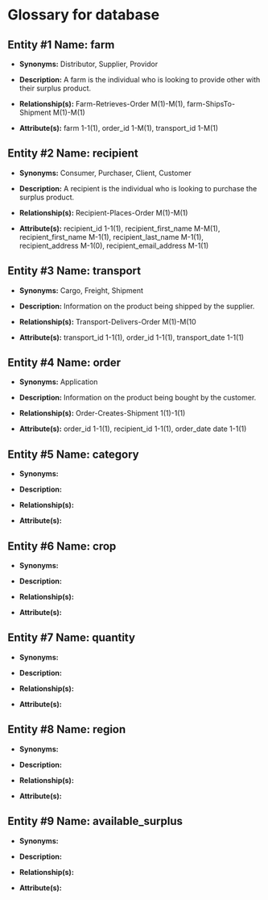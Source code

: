 # Glossary for database

## Entity #1 Name: farm

   - **Synonyms:** Distributor, Supplier, Providor
  
   - **Description:** A farm is the individual who is looking to provide other with their surplus product.
  
   - **Relationship(s):** Farm-Retrieves-Order M(1)-M(1), farm-ShipsTo-Shipment M(1)-M(1)
   
   - **Attribute(s):** farm 1-1(1), order_id 1-M(1), transport_id 1-M(1)

## Entity #2 Name: recipient

   - **Synonyms:** Consumer, Purchaser, Client, Customer
   
   - **Description:** A recipient is the individual who is looking to purchase the surplus product.
   
   - **Relationship(s):** Recipient-Places-Order M(1)-M(1)
   
   - **Attribute(s):** recipient_id 1-1(1), recipient_first_name M-M(1), recipient_first_name M-1(1), recipient_last_name M-1(1), recipient_address M-1(0), recipient_email_address M-1(1)
   
## Entity #3 Name: transport

   - **Synonyms:** Cargo, Freight, Shipment
   
   - **Description:** Information on the product being shipped by the supplier.
   
   - **Relationship(s):** Transport-Delivers-Order M(1)-M(10
   
   - **Attribute(s):** transport_id 1-1(1), order_id 1-1(1), transport_date 1-1(1)
   
## Entity #4 Name: order

   - **Synonyms:** Application
   
   - **Description:** Information on the product being bought by the customer.
   
   - **Relationship(s):** Order-Creates-Shipment 1(1)-1(1)
   
   - **Attribute(s):** order_id 1-1(1), recipient_id 1-1(1), order_date date 1-1(1)
   
## Entity #5 Name: category

   - **Synonyms:** 
   
   - **Description:** 
   
   - **Relationship(s):** 
   
   - **Attribute(s):**
   
## Entity #6 Name: crop

   - **Synonyms:** 
   
   - **Description:** 
   
   - **Relationship(s):** 
   
   - **Attribute(s):**
   
## Entity #7 Name: quantity

   - **Synonyms:** 
   
   - **Description:** 
   
   - **Relationship(s):** 
   
   - **Attribute(s):**
   
## Entity #8 Name: region

   - **Synonyms:** 
   
   - **Description:** 
   
   - **Relationship(s):** 
   
   - **Attribute(s):**
 
## Entity #9 Name: available_surplus

   - **Synonyms:** 
   
   - **Description:** 
   
   - **Relationship(s):** 
   
   - **Attribute(s):**
   
